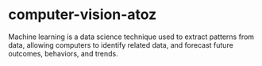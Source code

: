 # computer-vision-atoz

Machine learning is a data science technique used to extract patterns from data, allowing computers to identify related data, and forecast future outcomes, behaviors, and trends.
